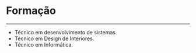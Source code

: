 # Formação

---

- Técnico em desenvolvimento de sistemas.
- Técnico em Design de Interiores. 
- Técnico em Informática.